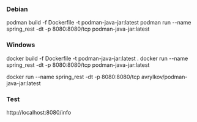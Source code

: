 ### **Debian**

podman build -f Dockerfile -t podman-java-jar:latest
podman run --name spring_rest -dt -p 8080:8080/tcp podman-java-jar:latest

### **Windows**

docker build -f Dockerfile -t podman-java-jar:latest .
docker run --name spring_rest -dt -p 8080:8080/tcp podman-java-jar:latest

docker run --name spring_rest -dt -p 8080:8080/tcp avrylkov/podman-java-jar:latest

### **Test**

http://localhost:8080/info